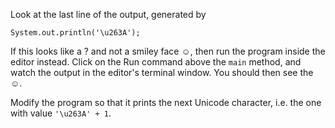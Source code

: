 Look at the last line of the output, generated by

```
System.out.println('\u263A');
```

If this looks like a ? and not a smiley face ☺, then run the program inside the editor instead. Click on the Run command above the `main` method, and watch the output in the editor's terminal window. You should then see the ☺.

Modify the program so that it prints the next Unicode character, i.e. the one with value `'\u263A' + 1`.

